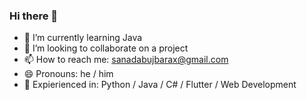 ### Hi there 👋


- 🌱 I’m currently learning Java 
- 👯 I’m looking to collaborate on a project
- 📫 How to reach me: sanadabujbarax@gmail.com
- 😄 Pronouns: he / him
- 🫣 Expierienced in: Python / Java / C# / Flutter / Web Development


